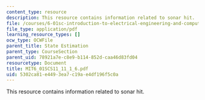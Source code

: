 ```yaml
---
content_type: resource
description: This resource contains information related to sonar hit.
file: /courses/6-01sc-introduction-to-electrical-engineering-and-computer-science-i-spring-2011/5302ca81e4493ea7c19ae4df196f5c0a_MIT6_01SCS11_11_1_6.pdf
file_type: application/pdf
learning_resource_types: []
ocw_type: OCWFile
parent_title: State Estimation
parent_type: CourseSection
parent_uid: 78921a7e-c8e9-b114-852d-caa46d83fd04
resourcetype: Document
title: MIT6_01SCS11_11_1_6.pdf
uid: 5302ca81-e449-3ea7-c19a-e4df196f5c0a
---
```

This resource contains information related to sonar hit.

